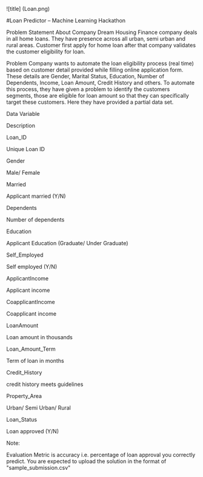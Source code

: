 ![title] (Loan.png)

#Loan Predictor – Machine Learning Hackathon

Problem Statement
About Company
Dream Housing Finance company deals in all home loans. They have presence across all urban, semi urban and rural areas. Customer first apply for home loan after that company validates the customer eligibility for loan.

Problem
Company wants to automate the loan eligibility process (real time) based on customer detail provided while filling online application form. These details are Gender, Marital Status, Education, Number of Dependents, Income, Loan Amount, Credit History and others. To automate this process, they have given a problem to identify the customers segments, those are eligible for loan amount so that they can specifically target these customers. Here they have provided a partial data set.

Data
Variable

Description

Loan_ID

Unique Loan ID

Gender

Male/ Female

Married

Applicant married (Y/N)

Dependents

Number of dependents

Education

Applicant Education (Graduate/ Under Graduate)

Self_Employed

Self employed (Y/N)

ApplicantIncome

Applicant income

CoapplicantIncome

Coapplicant income

LoanAmount

Loan amount in thousands

Loan_Amount_Term

Term of loan in months

Credit_History

credit history meets guidelines

Property_Area

Urban/ Semi Urban/ Rural

Loan_Status

Loan approved (Y/N)

 

Note: 

Evaluation Metric is accuracy i.e. percentage of loan approval you correctly predict.
You are expected to upload the solution in the format of "sample_submission.csv"
